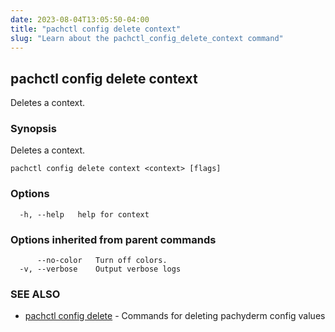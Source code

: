 ```yaml
---
date: 2023-08-04T13:05:50-04:00
title: "pachctl config delete context"
slug: "Learn about the pachctl_config_delete_context command"
---
```


## pachctl config delete context

Deletes a context.

### Synopsis

Deletes a context.

```
pachctl config delete context <context> [flags]
```

### Options

```
  -h, --help   help for context
```

### Options inherited from parent commands

```
      --no-color   Turn off colors.
  -v, --verbose    Output verbose logs
```

### SEE ALSO

* [pachctl config delete](/commands/pachctl_config_delete/)	 - Commands for deleting pachyderm config values

